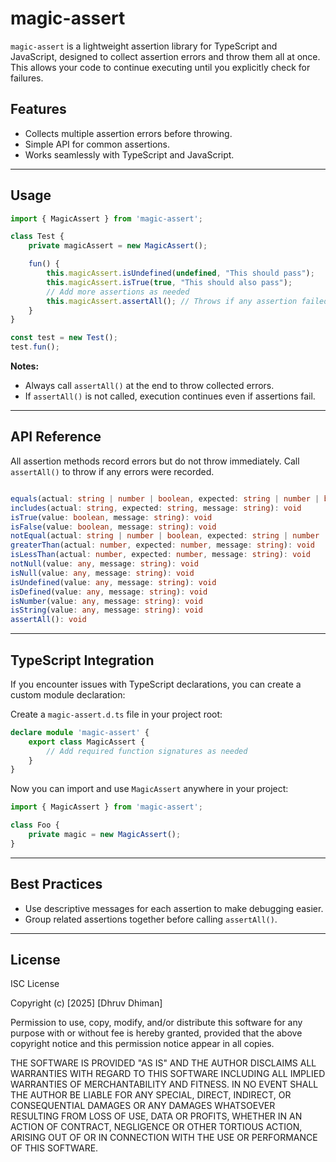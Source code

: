 # magic-assert

`magic-assert` is a lightweight assertion library for TypeScript and JavaScript, designed to collect assertion errors and throw them all at once. This allows your code to continue executing until you explicitly check for failures.

## Features

- Collects multiple assertion errors before throwing.
- Simple API for common assertions.
- Works seamlessly with TypeScript and JavaScript.

---

## Usage

```ts
import { MagicAssert } from 'magic-assert';

class Test {        
    private magicAssert = new MagicAssert();

    fun() {
        this.magicAssert.isUndefined(undefined, "This should pass");
        this.magicAssert.isTrue(true, "This should also pass");
        // Add more assertions as needed
        this.magicAssert.assertAll(); // Throws if any assertion failed
    }
}

const test = new Test();
test.fun();
```

**Notes:**
- Always call `assertAll()` at the end to throw collected errors.
- If `assertAll()` is not called, execution continues even if assertions fail.

---

## API Reference

All assertion methods record errors but do not throw immediately. Call `assertAll()` to throw if any errors were recorded.

```ts

equals(actual: string | number | boolean, expected: string | number | boolean, message: string): void
includes(actual: string, expected: string, message: string): void
isTrue(value: boolean, message: string): void
isFalse(value: boolean, message: string): void
notEqual(actual: string | number | boolean, expected: string | number | boolean, message: string): void
greaterThan(actual: number, expected: number, message: string): void
isLessThan(actual: number, expected: number, message: string): void
notNull(value: any, message: string): void
isNull(value: any, message: string): void
isUndefined(value: any, message: string): void
isDefined(value: any, message: string): void
isNumber(value: any, message: string): void
isString(value: any, message: string): void
assertAll(): void

```

---

## TypeScript Integration

If you encounter issues with TypeScript declarations, you can create a custom module declaration:

Create a `magic-assert.d.ts` file in your project root:

```ts
declare module 'magic-assert' {
    export class MagicAssert {
        // Add required function signatures as needed
    }
}
```

Now you can import and use `MagicAssert` anywhere in your project:

```ts
import { MagicAssert } from 'magic-assert';

class Foo {
    private magic = new MagicAssert();
}
```

---

## Best Practices

- Use descriptive messages for each assertion to make debugging easier.
- Group related assertions together before calling `assertAll()`.

---

## License

ISC License

Copyright (c) [2025] [Dhruv Dhiman]

Permission to use, copy, modify, and/or distribute this software for any purpose with or without fee is hereby granted, provided that the above copyright notice and this permission notice appear in all copies.

THE SOFTWARE IS PROVIDED "AS IS" AND THE AUTHOR DISCLAIMS ALL WARRANTIES WITH REGARD TO THIS SOFTWARE INCLUDING ALL IMPLIED WARRANTIES OF MERCHANTABILITY AND FITNESS. IN NO EVENT SHALL THE AUTHOR BE LIABLE FOR ANY SPECIAL, DIRECT, INDIRECT, OR CONSEQUENTIAL DAMAGES OR ANY DAMAGES WHATSOEVER RESULTING FROM LOSS OF USE, DATA OR PROFITS, WHETHER IN AN ACTION OF CONTRACT, NEGLIGENCE OR OTHER TORTIOUS ACTION, ARISING OUT OF OR IN CONNECTION WITH THE USE OR PERFORMANCE OF THIS SOFTWARE.
